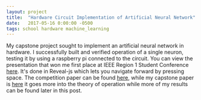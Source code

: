 ```yaml
---
layout: project
title:  "Hardware Circuit Implementation of Artificial Neural Network"
date:   2017-05-16 0:00:00 -0500
tags: school hardware machine_learning
---
```


My capstone project sought to implement an artificial neural network in hardware. I successfully built and verified operation of a single neuron, testing it by using a raspberry pi connected to the circuit. You can view the presentation that won me first place at IEEE Region 1 Student Conference [here](/assets/2017-05-16-senior-project/reveal-js-presentation/). It's done in Reveal-js which lets you navigate forward by pressing space. The competition paper can be found [here](/assets//2017-05-16-senior-project/competition_paper.pdf), while my capstone paper is [here](/assets//2017-05-16-senior-project/capstone_paper.pdf) it goes more into the theory of operation while more of my results can be found later in this post.
